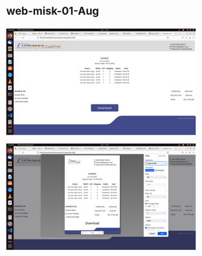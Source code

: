 # web-misk-01-Aug
![web](img/web-out.png) 
------------------------------------------------------------------
![web](img/A5-out.png) 
